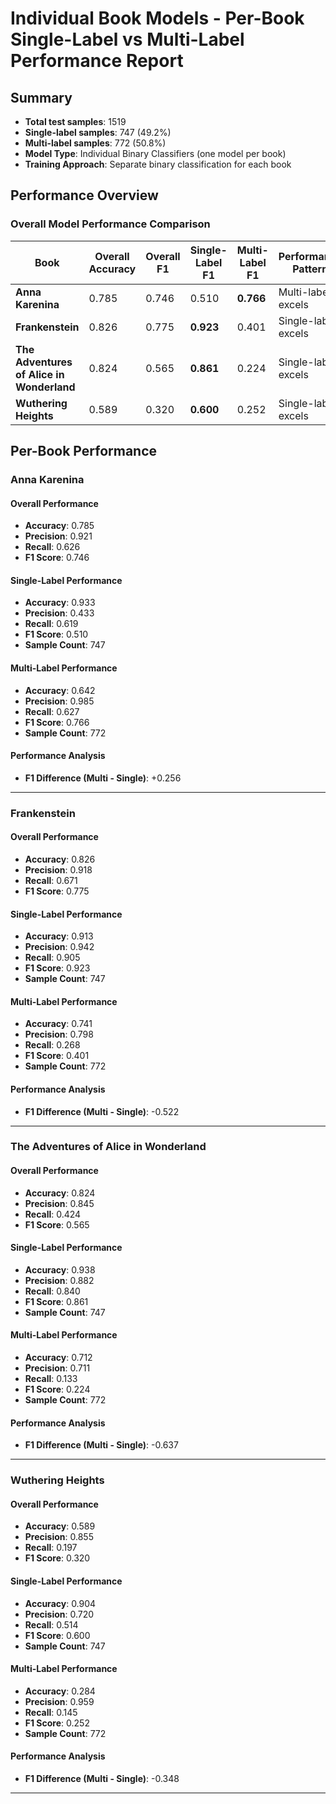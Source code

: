 # Individual Book Models - Per-Book Single-Label vs Multi-Label Performance Report

## Summary
- **Total test samples**: 1519
- **Single-label samples**: 747 (49.2%)
- **Multi-label samples**: 772 (50.8%)
- **Model Type**: Individual Binary Classifiers (one model per book)
- **Training Approach**: Separate binary classification for each book

## Performance Overview

### Overall Model Performance Comparison

| Book | Overall Accuracy | Overall F1 | Single-Label F1 | Multi-Label F1 | Performance Pattern |
|------|------------------|------------|-----------------|----------------|-------------------|
| **Anna Karenina** | 0.785 | 0.746 | 0.510 | **0.766** | Multi-label excels |
| **Frankenstein** | 0.826 | 0.775 | **0.923** | 0.401 | Single-label excels |
| **The Adventures of Alice in Wonderland** | 0.824 | 0.565 | **0.861** | 0.224 | Single-label excels |
| **Wuthering Heights** | 0.589 | 0.320 | **0.600** | 0.252 | Single-label excels |
## Per-Book Performance

### Anna Karenina

#### Overall Performance
- **Accuracy**: 0.785
- **Precision**: 0.921
- **Recall**: 0.626
- **F1 Score**: 0.746

#### Single-Label Performance
- **Accuracy**: 0.933
- **Precision**: 0.433
- **Recall**: 0.619
- **F1 Score**: 0.510
- **Sample Count**: 747

#### Multi-Label Performance
- **Accuracy**: 0.642
- **Precision**: 0.985
- **Recall**: 0.627
- **F1 Score**: 0.766
- **Sample Count**: 772

#### Performance Analysis
- **F1 Difference (Multi - Single)**: +0.256
---

### Frankenstein

#### Overall Performance
- **Accuracy**: 0.826
- **Precision**: 0.918
- **Recall**: 0.671
- **F1 Score**: 0.775

#### Single-Label Performance
- **Accuracy**: 0.913
- **Precision**: 0.942
- **Recall**: 0.905
- **F1 Score**: 0.923
- **Sample Count**: 747

#### Multi-Label Performance
- **Accuracy**: 0.741
- **Precision**: 0.798
- **Recall**: 0.268
- **F1 Score**: 0.401
- **Sample Count**: 772

#### Performance Analysis
- **F1 Difference (Multi - Single)**: -0.522
---

### The Adventures of Alice in Wonderland

#### Overall Performance
- **Accuracy**: 0.824
- **Precision**: 0.845
- **Recall**: 0.424
- **F1 Score**: 0.565

#### Single-Label Performance
- **Accuracy**: 0.938
- **Precision**: 0.882
- **Recall**: 0.840
- **F1 Score**: 0.861
- **Sample Count**: 747

#### Multi-Label Performance
- **Accuracy**: 0.712
- **Precision**: 0.711
- **Recall**: 0.133
- **F1 Score**: 0.224
- **Sample Count**: 772

#### Performance Analysis
- **F1 Difference (Multi - Single)**: -0.637
---

### Wuthering Heights

#### Overall Performance
- **Accuracy**: 0.589
- **Precision**: 0.855
- **Recall**: 0.197
- **F1 Score**: 0.320

#### Single-Label Performance
- **Accuracy**: 0.904
- **Precision**: 0.720
- **Recall**: 0.514
- **F1 Score**: 0.600
- **Sample Count**: 747

#### Multi-Label Performance
- **Accuracy**: 0.284
- **Precision**: 0.959
- **Recall**: 0.145
- **F1 Score**: 0.252
- **Sample Count**: 772

#### Performance Analysis
- **F1 Difference (Multi - Single)**: -0.348
---


